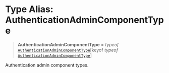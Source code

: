 # Type Alias: AuthenticationAdminComponentType

> **AuthenticationAdminComponentType** = *typeof* [`AuthenticationAdminComponentType`](../variables/AuthenticationAdminComponentType.md)\[keyof *typeof* [`AuthenticationAdminComponentType`](../variables/AuthenticationAdminComponentType.md)\]

Authentication admin component types.
